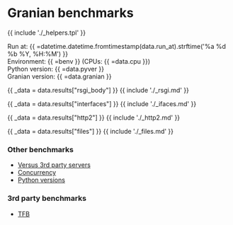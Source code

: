 # Granian benchmarks

{{ include './_helpers.tpl' }}

Run at: {{ =datetime.datetime.fromtimestamp(data.run_at).strftime('%a %d %b %Y, %H:%M') }}    
Environment: {{ =benv }} (CPUs: {{ =data.cpu }})    
Python version: {{ =data.pyver }}    
Granian version: {{ =data.granian }}    

{{ _data = data.results["rsgi_body"] }}
{{ include './_rsgi.md' }}

{{ _data = data.results["interfaces"] }}
{{ include './_ifaces.md' }}

{{ _data = data.results["http2"] }}
{{ include './_http2.md' }}

{{ _data = data.results["files"] }}
{{ include './_files.md' }}

### Other benchmarks

- [Versus 3rd party servers](./vs.md)
- [Concurrency](./concurrency.md)
- [Python versions](./pyver.md)

### 3rd party benchmarks

- [TFB](./external/tfb.md)
